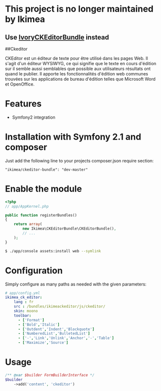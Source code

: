 # This project is no longer maintained by Ikimea
Use [IvoryCKEditorBundle](https://github.com/egeloen/IvoryCKEditorBundle) instead
-------------------------------------------------------------------

##Ckeditor

CKEditor est un éditeur de texte pour être utilisé dans les pages Web. Il s'agit d'un éditeur WYSIWYG, ce qui signifie que le texte en cours d'édition sur il semble aussi semblables que possible aux utilisateurs résultats ont quand le publier. Il apporte les fonctionnalités d'édition web communes trouvées sur les applications de bureau d'édition telles que Microsoft Word et OpenOffice.



Features
=================

* Symfony2 integration


Installation with Symfony 2.1 and composer
==========================================

Just add the following line to your projects composer.json require section:

```
"ikimea/ckeditor-bundle": "dev-master"
```

Enable the module
=================


``` php
<?php
// app/AppKernel.php

public function registerBundles()
{
    return array(
        new Ikimea\CKEditorBundle\CKEditorBundle(),
        // ...
    );
}
```

``` bash
$ ./app/console assets:install web --symlink
```


Configuration
=============

Simply configure as many paths as needed with the given parameters:



``` yaml
# app/config.yml
ikimea_ck_editor:
    lang : fr
    src : /bundles/ikimeackeditor/js/ckeditor/
    skin: moono
    toolbar:
      - ['Format']
      - ['Bold','Italic']
      - ['Outdent','Indent','Blockquote']
      - ['NumberedList','BulletedList']
      - ['-','Link','Unlink','Anchor','-','Table']
      - ['Maximize','Source']

```

Usage
=============


```php
/** @var $builder FormBuilderInterface */
$builder
    ->add('content', 'ckeditor')
```
